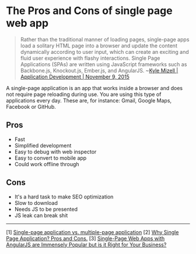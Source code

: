 # The Pros and Cons of single page web app
> Rather than the traditional manner of loading pages, single-page apps load a solitary HTML page into a browser and update the content dynamically according to user input, which can create an exciting and fluid user experience with flashy interactions. Single Page Applications (SPAs) are written using JavaScript frameworks such as Backbone.js, Knockout.js, Ember.js, and AngularJS. ~[Kyle Mizell | Application Development | November 9, 2015](http://aimconsulting.com/single-page-web-apps-angular-js-immensely-popular-right-business/)

A single-page application is an app that works inside a browser and does not require page reloading during use. You are using this type of applications every day. These are, for instance: Gmail, Google Maps, Facebook or GitHub.

## Pros
+ Fast
+ Simplified development
+ Easy to debug with web inspector
+ Easy to convert to mobile app
+ Could work offline through

## Cons
- It's a hard task to make SEO optimization
- Slow to download
- Needs JS to be presented
- JS leak can break shit


---
[1] [Single-page application vs. multiple-page application](https://neoteric.eu/single-page-application-vs-multiple-page-application)
[2] [Why Single Page Application? Pros and Cons.](https://www.linkedin.com/pulse/why-single-page-application-pros-cons-ravi-hamsa)
[3] [Single-Page Web Apps with AngularJS are Immensely Popular but is it Right for Your Business?](http://aimconsulting.com/single-page-web-apps-angular-js-immensely-popular-right-business/)
